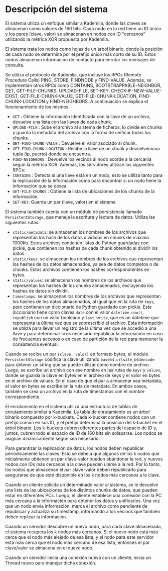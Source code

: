 # Descripción del sistema

El sistema utiliza un enfoque similar a Kademlia, donde las claves se almacenan como valores de 160 bits. Cada nodo en la red tiene un ID único y los pares (clave, valor) se almacenan en nodos con ID "cercanos" utilizando la métrica XOR propuesta por Kademlia.

El sistema trata los nodos como hojas de un árbol binario, donde la posición de cada nodo se determina por el prefijo único más corto de su ID. Estos nodos almacenan información de contacto para enrutar los mensajes de consulta.

Se utiliza el protocolo de Kademlia, que incluye los RPCs (Remote Procedure Calls) PING, STORE, FINDNODE y FIND-VALUE. Además, se implementan otros RPCs como CONTAINS, BOOTSTRAPPABLE-NEIGHBOR, GET, GET-FILE-CHUNKS, UPLOAD-FILE, SET-KEY, CHECK-IF-NEW-VALUE-EXIST, GET-FILE-CHUNK-VALUE, GET-FILE-CHUNK-LOCATION, FIND-CHUNK-LOCATION y FIND-NEIGHBORS. A continuación se explica el funcionamiento de los mismos.

- `GET` : Obtiene la información identificada con la llave de un archivo, devuelve una lista con las llaves de cada chunk.
- `UPLOAD-FILE` : Sube el archivo al sistema de ficheros, lo divide en chunks
y guarda la metadata del archivo con la forma de unificar todos los chunks.
- `GET-FIND-CHUNK-VALUE` : Devuelve el valor asociado al chunk.
- `GET-FIND-CHUNK-LOCATION` : Recibe la llave de un chunk y devuelvemuna tupla (ip, puerto) donde se encuentra.
- `FIND-NEIGHBORS` : Devuelve los vecinos al nodo acorde a la cercanía según la métrica XOR.
Además, los servidores utilizan los siguientes RPCs:
- `CONTAINS` : Detecta si una llave está en un nodo, esto se utiliza tanto para la replicación de la información como para encontrar si un nodo tiene la información que se desea.
- `GET-FILE-CHUNKS` : Obtiene la lista de ubicaciones de los chunks de la información.
- `SET-KEY`: Guarda un par (llave, valor) en el sistema

El sistema también cuenta con un módulo de persistencia llamado `PersistentStorage`, que maneja la escritura y lectura de datos. Utiliza las siguientes rutas:

- `static/metadata`: se almacenan los nombres de los archivos que representan los hash de los datos divididos en chunks de máximo 1000kb. Estos archivos contienen listas de Python guardadas con pickle, que contienen los hashes de cada chunk obtenido al dividir los datos.
- `static/keys`: se almacenan los nombres de los archivos que representan los hashes de los datos almacenados, ya sea de datos completos o de chunks. Estos archivos contienen los hashes correspondientes en bytes.
- `static/values`: se almacenan los nombres de los archivos que representan los hashes de los chunks almacenados, excluyendo los hashes de datos sin dividir.
- `timestamps`: se almacenan los nombres de los archivos que representan los hashes de los datos almacenados, al igual que en la ruta de `keys`, pero contienen un diccionario de Python guardado con pickle. Este diccionario tiene como claves `date` con el valor `datetime.now()`, `republish` con un valor booleano y `last_write`, que es un datetime que representa la última vez que se sobrescribió el archivo. Esta información se utiliza para llevar un registro de la última vez que se accedió a una llave y para determinar si es necesario republicar la información en caso de frecuentes accesos o en caso de partición de la red para mantener la consistencia eventual.

Cuando se recibe un par `(clave, valor)` en formato bytes, el módulo `PersistentStorage` codifica la clave utilizando `base64.urlsafe_b64encode` para obtener un string que se puede utilizar como nombre de archivo. Luego, se escribe un archivo con ese nombre en las rutas de `keys` y `values`, donde se guarda la clave en bytes en el archivo de keys y el valor en bytes en el archivo de values. En el caso de que el par a almacenar sea metadata, el valor en bytes se escribe en la ruta de metadata. En ambos casos, también se crea un archivo en la ruta de timestamps con el nombre correspondiente.

El enrutamiento en el sistema utiliza una estructura de tablas de enrutamiento similar a Kademlia. La tabla de enrutamiento es un árbol binario compuesto por k-buckets. Cada k-bucket contiene nodos con un prefijo común en sus ID, y el prefijo determina la posición del k-bucket en el árbol binario. Los k-buckets cubren diferentes partes del espacio de ID y, juntos, cubren todo el espacio de ID de 160 bits sin solaparse. Los nodos se asignan dinámicamente según sea necesario.

Para garantizar la replicación de datos, los nodos deben republicar periódicamente las claves. Esto se debe a que algunos de los k nodos que inicialmente obtienen un par clave-valor pueden abandonar la red, y nuevos nodos con IDs más cercanos a la clave pueden unirse a la red. Por lo tanto, los nodos que almacenan el par clave-valor deben republicarlo para asegurarse de que esté disponible en los k nodos más cercanos a la clave.

Cuando un cliente solicita un determinado valor al sistema, se le devuelve una lista de las ubicaciones de los distintos chunks de datos, que pueden estar en diferentes PCs. Luego, el cliente establece una conexión con la PC más cercana a la información para obtener los datos y unificarlos. Una vez que un nodo envía información, marca el archivo como pendiente de republicar y actualiza su timestamp, informando a los vecinos que también deben replicar la información.

Cuando un servidor descubre un nuevo nodo, para cada clave almacenada, el sistema recupera los k nodos más cercanos. Si el nuevo nodo está más cerca que el nodo más alejado de esa lista, y el nodo para este servidor está más cerca que el nodo más cercano de esa lista, entonces el par clave/valor se almacena en el nuevo nodo.

Cuando un servidor inicia una conexión nueva con un cliente, inicia un Thread nuevo para manejar dicha conexión.
